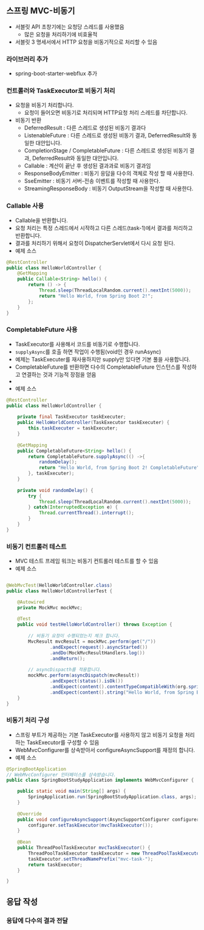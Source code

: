 ## 스프링 MVC-비동기
* 서블릿 API 초창기에는 요청당 스레드를 사용했음
  * 많은 요청을 처리하기에 비효율적
* 서블릿 3 명세서에서 HTTP 요청을 비동기적으로 처리할 수 있음
### 라이브러리 추가
* spring-boot-starter-webflux 추가

### 컨트롤러와 TaskExecutor로 비동기 처리
* 요청을 비동기 처리합니다.
  * 요청이 들어오면 비동기로 처리되며 HTTP요청 처리 스레드를 차단합니다. 
* 비동기 반환
  * DeferredResult<V> : 다른 스레드로 생성된 비동기 결과다
  * ListenableFuture<V> : 다른 스레드로 생성된 비동기 결과, DeferredResult와 동일한 대안입니다.
  * CompletionStage<V> / CompletableFuture<V>  : 다른 스레드로 생성된 비동기 결과, DeferredResult와 동일한 대안입니다.
  * Callable<V> : 계산이 끝난 후 생성된 결과과로 비동기 결과임
  * ResponseBodyEmitter : 비동기 응답을 다수의 객체로 작성 할 때 사용한다. 
  * SseEmitter : 비동기 서버-전송 이벤트를 작성할 때 사용한다. 
  * StreamingResponseBody : 비동기 OutputStream을 작성할 때 사용한다. 

### Callable 사용
* Callable을 반환합니다. 
* 요청 처리는 특정 스레드에서 시작하고 다른 스레드(task-1)에서 결과를 처리하고 반환합니다. 
* 결과를 처리하기 위해서 요청이 DispatcherServlet에서 다시 요청 된다.
* 예제 소스
```java
@RestController
public class HelloWorldController {
	@GetMapping
	public Callable<String> hello() {
		return () -> {
			Thread.sleep(ThreadLocalRandom.current().nextInt(5000));
			return "Hello World, from Spring Boot 2!";
		};
	}
}
```

### CompletableFuture 사용
* TaskExecutor를 사용해서 코드를 비동기로 수행합니다. 
* `supplyAsync`를 호출 하면 작업이 수행됨(void인 경우 runAsync)
* 예제는 TaskExecuter를 재사용하지만 supply만 있다면 기본 풀을 사용합니다.
* CompletableFuture를 반환하면 다수의 CompletableFuture 인스턴스를 작성하고 연결하는 것과 기능적 장점을 얻음
* 
* 예제 소스
```java
@RestController
public class HelloWorldController {
	
	private final TaskExecutor taskExecuter;
	public HelloWorldController(TaskExecutor taskExecuter) {
		this.taskExecuter = taskExecuter;
	}
	
	@GetMapping
	public CompletableFuture<String> hello() {
		return CompletableFuture.supplyAsync(() ->{
			randomDelay();
			return "Hello World, from Spring Boot 2! CompletableFuture";
		}, taskExecuter);
	}
	
	private void randomDelay() {
		try {
			Thread.sleep(ThreadLocalRandom.current().nextInt(5000));
		} catch(InterruptedException e) {
			Thread.currentThread().interrupt();
		}
	}	
}
```

### 비동기 컨트롤러 테스트
* MVC 테스트 프레임 워크는 비동기 컨트롤러 테스트를 할 수 있음
* 예제 소스
```java

@WebMvcTest(HelloWorldController.class)
public class HelloWorldControllerTest {

	@Autowired
	private MockMvc mockMvc;
	
	@Test
	public void testHelloWorldController() throws Exception {
		
		// 비동기 요청이 수행되었는지 체크 합니다.
		MvcResult mvcResult = mockMvc.perform(get("/"))
				.andExpect(request().asyncStarted())
				.andDo(MockMvcResultHandlers.log())
				.andReturn();
		
		// asyncDispacth를 적용합니다. 
		mockMvc.perform(asyncDispatch(mvcResult))
				.andExpect(status().isOk())
				.andExpect(content().contentTypeCompatibleWith(org.springframework.http.MediaType.TEXT_PLAIN))
				.andExpect(content().string("Hello World, from Spring Boot 2! CompletableFuture"));
	}
}
```

### 비동기 처리 구성
* 스프링 부트가 제공하는 기본 TaskExecutor를 사용하지 않고 비동기 요청을 처리하는 TaskExecutor를 구성할 수 있음
* WebMvcConfigurer를 상속받아서 configureAsyncSupport를 재정의 합니다. 
* 예제 소스
```java
@SpringBootApplication
// WebMvcConfigurer 인터페이스를 상속받습니다.
public class SpringBootStudyApplication implements WebMvcConfigurer {

	public static void main(String[] args) {
		SpringApplication.run(SpringBootStudyApplication.class, args);
	}
	
	@Override
	public void configureAsyncSupport(AsyncSupportConfigurer configurer) {
		configurer.setTaskExecutor(mvcTaskExecutor());
	}
	
	@Bean
	public ThreadPoolTaskExecutor mvcTaskExecutor() {
		ThreadPoolTaskExecutor taskExecutor = new ThreadPoolTaskExecutor();
		taskExecutor.setThreadNamePrefix("mvc-task-");
		return taskExecutor;
	}

}
```

## 응답 작성
### 응답에 다수의 결과 전달 
